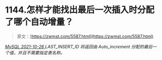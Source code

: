 <!--yml
category: 未分类
date: 0001-01-01 00:00:00
-->

# 1144.怎样才能找出最后一次插入时分配了哪个自动增量？

> 原文：[https://zwmst.com/5587.html](https://zwmst.com/5587.html)

   [ *MySQL* ](https://zwmst.com/mysql)*[ <time datetime="2021-10-27T00:50:45+08:00"> 2021-10-26 </time> ](https://zwmst.com/5587.html)  LAST_INSERT_ID 将返回由 Auto_increment 分配的最后一个值，并且不需要指定表名称。*